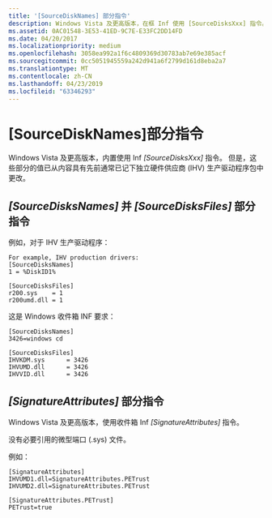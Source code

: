 ```yaml
---
title: '[SourceDiskNames] 部分指令'
description: Windows Vista 及更高版本，在框 Inf 使用 [SourceDisksXxx] 指令。
ms.assetid: 0AC01548-3E53-41ED-9C7E-E33FC2DD14FD
ms.date: 04/20/2017
ms.localizationpriority: medium
ms.openlocfilehash: 3058ea992a1f6c4809369d30783ab7e69e385acf
ms.sourcegitcommit: 0cc5051945559a242d941a6f2799d161d8eba2a7
ms.translationtype: MT
ms.contentlocale: zh-CN
ms.lasthandoff: 04/23/2019
ms.locfileid: "63346293"
---
```

# <a name="sourcedisknames-section-directives"></a>\[SourceDiskNames\]部分指令


Windows Vista 及更高版本，内置使用 Inf *\[SourceDisksXxx\]* 指令。 但是，这些部分的值已从内容具有先前通常已记下独立硬件供应商 (IHV) 生产驱动程序包中更改。

## <a name="span-id_sourcedisksnames__and__sourcedisksfiles__section_directivesspanspan-id_sourcedisksnames__and__sourcedisksfiles__section_directivesspanspan-id_sourcedisksnames__and__sourcedisksfiles__section_directivesspansourcedisksnames-and-sourcedisksfiles-section-directives"></a><span id="_SourceDisksNames__and__SourceDisksFiles__section_directives"></span><span id="_sourcedisksnames__and__sourcedisksfiles__section_directives"></span><span id="_SOURCEDISKSNAMES__AND__SOURCEDISKSFILES__SECTION_DIRECTIVES"></span> *\[SourceDisksNames\]* 并 *\[SourceDisksFiles\]* 部分指令


例如，对于 IHV 生产驱动程序：

``` syntax
For example, IHV production drivers:
[SourceDisksNames]
1 = %DiskID1%

[SourceDisksFiles]
r200.sys    = 1
r200umd.dll = 1
```

这是 Windows 收件箱 INF 要求：

``` syntax
[SourceDisksNames]
3426=windows cd

[SourceDisksFiles]
IHVKDM.sys      = 3426
IHVUMD.dll      = 3426
IHVVID.dll      = 3426
```

## <a name="span-id_signatureattributes__section_directivesspanspan-id_signatureattributes__section_directivesspanspan-id_signatureattributes__section_directivesspansignatureattributes-section-directives"></a><span id="_SignatureAttributes__section_directives"></span><span id="_signatureattributes__section_directives"></span><span id="_SIGNATUREATTRIBUTES__SECTION_DIRECTIVES"></span> *\[SignatureAttributes\]* 部分指令


Windows Vista 及更高版本，使用收件箱 Inf *\[SignatureAttributes\]* 指令。

没有必要引用的微型端口 (.sys) 文件。

例如：

``` syntax
[SignatureAttributes]
IHVUMD1.dll=SignatureAttributes.PETrust
IHVUMD2.dll=SignatureAttributes.PETrust

[SignatureAttributes.PETrust]
PETrust=true
```

 

 





